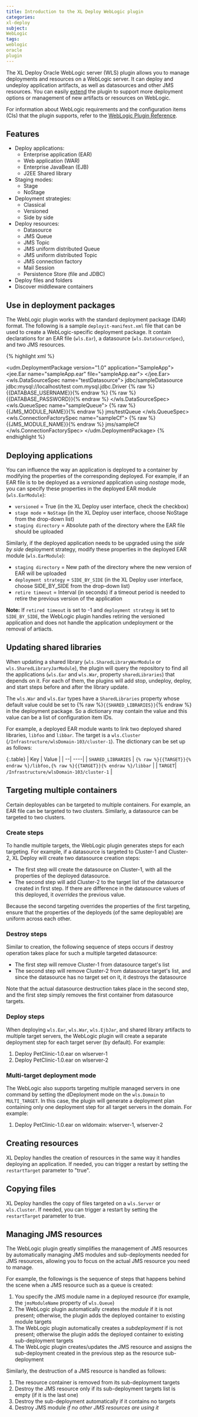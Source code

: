 ```yaml
---
title: Introduction to the XL Deploy WebLogic plugin
categories:
xl-deploy
subject:
WebLogic
tags:
weblogic
oracle
plugin
---
```


The XL Deploy Oracle WebLogic server (WLS) plugin allows you to manage deployments and resources on a WebLogic server. It can deploy and undeploy application artifacts, as well as datasources and other JMS resources. You can easily [extend](/xl-deploy/how-to/extend-the-xl-deploy-weblogic-plugin.html) the plugin to support more deployment options or management of new artifacts or resources on WebLogic.

For information about WebLogic requirements and the configuration items (CIs) that the plugin supports, refer to the [WebLogic Plugin Reference](/xl-deploy-wls-plugin/latest/wlsPluginManual.html).

## Features

* Deploy applications:
	* Enterprise application (EAR)
	* Web application (WAR)
	* Enterprise JavaBean (EJB)
	* J2EE Shared library
* Staging modes:
	* Stage
	* NoStage
* Deployment strategies:
	* Classical
	* Versioned
	* Side by side
* Deploy resources:
	* Datasource
	* JMS Queue
	* JMS Topic
	* JMS uniform distributed Queue
	* JMS uniform distributed Topic
	* JMS connection factory
	* Mail Session
	* Persistence Store (file and JDBC)
* Deploy files and folders
* Discover middleware containers

## Use in deployment packages

The WebLogic plugin works with the standard deployment package (DAR) format. The following is a sample `deployit-manifest.xml` file that can be used to create a WebLogic-specific deployment package. It contain declarations for an EAR file (`wls.Ear`), a datasource (`wls.DataSourceSpec`), and two JMS resources.

{% highlight xml %}
<?xml version="1.0" encoding="UTF-8"?>
<udm.DeploymentPackage version="1.0" application="SampleApp">
    <deployables>
        <jee.Ear name="sampleApp.ear" file="sampleApp.ear">
        </jee.Ear>
        <wls.DataSourceSpec name="testDatasource">
            <jndiNames>jdbc/sampleDatasource</jndiNames>
            <url>jdbc:mysql://localhost/test</url>
            <driverName>com.mysql.jdbc.Driver</driverName>
            <username>{% raw %}{{DATABASE_USERNAME}}{% endraw %}</username>
            <password>{% raw %}{{DATABASE_PASSWORD}}{% endraw %}</password>
        </wls.DataSourceSpec>
        <wls.QueueSpec name="sampleQueue">
            <jmsModuleName>{% raw %}{{JMS_MODULE_NAME}}{% endraw %}</jmsModuleName>
            <jndiName>jms/testQueue</jndiName>
        </wls.QueueSpec>
        <wls.ConnectionFactorySpec name="sampleCf">
            <jmsModuleName>{% raw %}{{JMS_MODULE_NAME}}{% endraw %}</jmsModuleName>
            <jndiName>jms/sampleCf</jndiName>
        </wls.ConnectionFactorySpec>
    </deployables>
</udm.DeploymentPackage>
{% endhighlight %}

## Deploying applications

You can influence the way an application is deployed to a container by modifying the properties of the corresponding deployed. For example, if an EAR file is to be deployed as a *versioned* application using *nostage* mode, you can specify these properties in the deployed EAR module (`wls.EarModule`):

* `versioned` = True (in the XL Deploy user interface, check the checkbox)
* `stage mode` = `NoStage` (in the XL Deploy user interface, choose NoStage from the drop-down list)
* `staging directory` = Absolute path of the directory where the EAR file should be uploaded

Similarly, if the deployed application needs to be upgraded using the *side by side* deployment strategy, modify these properties in the deployed EAR module (`wls.EarModule`):

* `staging directory` = New path of the directory where the new version of EAR will be uploaded
* `deployment strategy` = `SIDE_BY_SIDE` (in the XL Deploy user interface, choose SIDE_BY_SIDE from the drop-down list)
* `retire timeout` = Interval (in seconds) if a timeout period is needed to retire the previous version of the application

**Note:** If `retired timeout` is set to -1 and `deployment strategy` is set to `SIDE_BY_SIDE`, the WebLogic plugin handles retiring the versioned application and does not handle the application undeployment or the removal of artiacts.

## Updating shared libraries

When updating a shared library (`wls.SharedLibraryWarModule` or `wls.SharedLibraryJarModule`), the plugin will query the repository to find all the applications (`wls.Ear` and `wls.War`, property `sharedLibraries`) that depends on it. For each of them, the plugins will add stop, undeploy, deploy, and start steps before and after the library update.

The `wls.War` and `wls.Ear` types have a `SharedLibraries` property whose default value could be set to {% raw %}`{{SHARED_LIBRARIES}}`{% endraw %} in the deployment package. So a dictionary may contain the value and this value can be a list of configuration item IDs.

For example, a deployed EAR module wants to link two deployed shared libraries, `libfoo` and `libbar`. The target is a `wls.Cluster` (`/Infrastructure/wlsDomain-103/cluster-1`). The dictionary can be set up as follows:

{:.table}
| Key | Value |
| --| ----|
| `SHARED_LIBRARIES` | `{% raw %}{{TARGET}}{% endraw %}/libfoo,{% raw %}{{TARGET}}{% endraw %}/libbar` |
| `TARGET`| `/Infrastructure/wlsDomain-103/cluster-1` |

## Targeting multiple containers

Certain deployables can be targeted to multiple containers. For example, an EAR file can be targeted to two clusters. Similarly, a datasource can be targeted to two clusters.

### Create steps

To handle multiple targets, the WebLogic plugin generates steps for each targeting. For example, if a datasource is targeted to Cluster-1 and Cluster-2, XL Deploy will create two datasource creation steps:

* The first step will create the datasource on Cluster-1, with all the properties of the deployed datasource.
* The second step will add Cluster-2 to the target list of the datasource created in first step. If there are difference in the datasource values of this deployed, it *overrides* the previous value.

Because the second targeting overrides the properties of the first targeting, ensure that the properties of the deployeds (of the same deployable) are uniform across each other.

### Destroy steps

Similar to creation, the following sequence of steps occurs if destroy operation takes place for such a multiple targeted datasource:

* The first step will remove Cluster-1 from datasource target's list
* The second step will remove Cluster-2 from datasource target's list, and since the datasource has no target set on it, it destroys the datasource

Note that the actual datasource destruction takes place in the second step, and the first step simply removes the first container from datasource targets.

### Deploy steps

When deploying `wls.Ear`, `wls.War`, `wls.EjbJar`, and shared library artifacts to multiple target servers, the WebLogic plugin will create a separate deployment step for each target server (by default). For example:

1. Deploy PetClinic-1.0.ear on wlserver-1
1. Deploy PetClinic-1.0.ear on wlserver-2

### Multi-target deployment mode

The WebLogic also supports targeting multiple managed servers in one command by setting the dDeployment mode on the `wls.Domain` to `MULTI_TARGET`. In this case, the plugin will generate a deployment plan containing only one deployment step for all target servers in the domain. For example:

1. Deploy PetClinic-1.0.ear on wldomain: wlserver-1, wlserver-2

## Creating resources

XL Deploy handles the creation of resources in the same way it handles deploying an application. If needed, you can trigger a restart by setting the `restartTarget` parameter to "true".

## Copying files

XL Deploy handles the copy of files targeted on a `wls.Server` or `wls.Cluster`. If needed, you can trigger a restart by setting the `restartTarget` parameter to true.

## Managing JMS resources

The WebLogic plugin greatly simplifies the management of JMS resources by automatically managing JMS modules and sub-deployments needed for JMS resources, allowing you to focus on the actual JMS resource you need to manage.

For example, the followings is the sequence of steps that happens behind the scene when a JMS resource such as a queue is created:

1. You specify the JMS module name in a deployed resource (for example, the `jmsModuleName` property of `wls.Queue`)
1. The WebLogic plugin automatically creates the *module* if it is not present; otherwise, the plugin adds the deployed container to existing module targets
1. The WebLogic plugin automatically creates a *subdeployment* if is not present; otherwise the plugin adds the deployed container to existing sub-deployment targets
1. The WebLogic plugin creates/updates the JMS resource and assigns the sub-deployment created in the previous step as the resource sub-deployment

Similarly, the destruction of a JMS resource is handled as follows:

1. The resource container is removed from its sub-deployment targets
1. Destroy the JMS resource only if its sub-deployment targets list is empty (if it is the last one)
1. Destroy the sub-deployment automatically if it contains no targets
1. Destroy JMS module _if no other JMS resources are using it_
